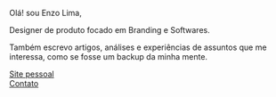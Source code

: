 Olá! sou Enzo Lima,

Designer de produto focado em Branding e Softwares.

Também escrevo artigos, análises e experiências de assuntos que me interessa, como se fosse um backup da minha mente.

[Site pessoal](https://www.thenzolima.com.br/)<br>[Contato](mailto:contato@thenzolima.com.br)
